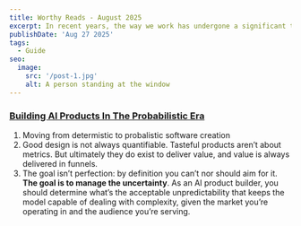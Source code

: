 ```yaml
---
title: Worthy Reads - August 2025
excerpt: In recent years, the way we work has undergone a significant transformation, largely due to advancements in technology and changing attitudes toward work-life balance. One of the most notable changes has been the rise of remote work, allowing employees to work from the comfort of their own homes.
publishDate: 'Aug 27 2025'
tags:
  - Guide
seo:
  image:
    src: '/post-1.jpg'
    alt: A person standing at the window
---
```


### [Building AI Products In The Probabilistic Era](https://giansegato.com/essays/probabilistic-era)
1. Moving from determistic to probalistic software creation
2. Good design is not always quantifiable. Tasteful products aren’t about metrics. But ultimately they do exist to deliver value, and value is always delivered in funnels.
3. The goal isn’t perfection: by definition you can’t nor should aim for it. **The goal is to manage the uncertainty**. As an AI product builder, you should determine what’s the acceptable unpredictability that keeps the model capable of dealing with complexity, given the market you’re operating in and the audience you’re serving.
